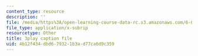 ```yaml
---
content_type: resource
description: ''
file: /media/https%3A/open-learning-course-data-rc.s3.amazonaws.com/6-003-signals-and-systems-fall-2011/4b12f434dbd679321b3ad77ca6d9c359_5w2BvCPuYY0.srt
file_type: application/x-subrip
resourcetype: Other
title: 3play caption file
uid: 4b12f434-dbd6-7932-1b3a-d77ca6d9c359
---
```

